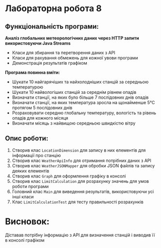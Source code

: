 # Лабораторна робота 8

## Функціональність програми:
**Аналіз глобальних метеорологічних даних через HTTP запити використовуючи Java Streams**
- Класи для збирання та перетворення даних з API
- Класи для рахування обмежень для кожної увови програми
- Демонстрація результатів графіком

**Програма повинна вміти:**
- Шукати 10 найгарячіших та найхолодніших станцій за середньою температурою
- Шукати 10 найвологіших станцій за середнім рівнем опадів
- Визначати станції, на яких було більше 7 послідовних днів опадів
- Визначати станції, на яких температура зросла на щонайменше 5°C протягом 5 послідовних днів
- Розраховувати середню глобальну температуру, вологість та рівень опадів для кожного місяця
- Визначати місяць з найвищою середньою швидкістю вітру

## Опис роботи:

1. Створив клас `LocationDimension` для запису в них елементів для інформації про станцію
2. Створив клас `WeatherApiInfo` для отримання потрібних даних з API
3. Створив клас `WeatherJSONMapper` для обробки JSON файлів та запису деяких елементів
4. Створив клас `Graph` для оформлення графіку в консолі
5. Створив клас `LimitCalculation` для розрахунку значень для умов роботи програми
6. Головний клас `Main` для виведення результатів, використовуючи усі інші класи
7. Клас `LimitCalculationTest` для тесту правильності розрахунків

# Висновок:
Діставав потрібну інформацію з API для визначення станцій і виводив її в консолі графіком